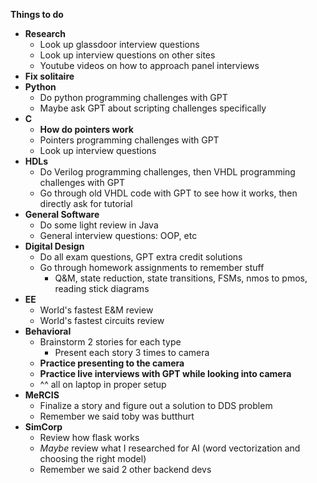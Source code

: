 **Things to do**
- **Research**
	- Look up glassdoor interview questions
	- Look up interview questions on other sites
	- Youtube videos on how to approach panel interviews
- **Fix solitaire**
- **Python**
	- Do python programming challenges with GPT
	- Maybe ask GPT about scripting challenges specifically
- **C**
	- **How do pointers work**
	- Pointers programming challenges with GPT
	- Look up interview questions
- **HDLs**
	- Do Verilog programming challenges, then VHDL programming challenges with GPT
	- Go through old VHDL code with GPT to see how it works, then directly ask for tutorial
- **General Software**
	- Do some light review in Java
	- General interview questions: OOP, etc
- **Digital Design**
	- Do all exam questions, GPT extra credit solutions
	- Go through homework assignments to remember stuff
		- Q&M, state reduction, state transitions, FSMs, nmos to pmos, reading stick diagrams
- **EE**
	- World's fastest E&M review
	- World's fastest circuits review
- **Behavioral**
	- Brainstorm 2 stories for each type
		- Present each story 3 times to camera
	- **Practice presenting to the camera**
	- **Practice live interviews with GPT while looking into camera**
	- ^^ all on laptop in proper setup
- **MeRCIS** 
	- Finalize a story and figure out a solution to DDS problem
	- Remember we said toby was butthurt
- **SimCorp**
	- Review how flask works
	- *Maybe* review what I researched for AI (word vectorization and choosing the right model)
	- Remember we said 2 other backend devs